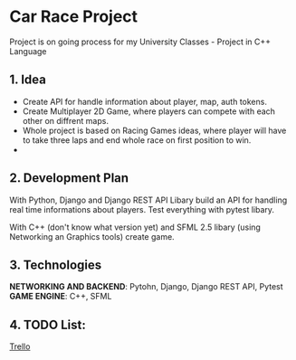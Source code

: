 # Car Race Project
Project is on going process for my University Classes - Project in C++ Language

## 1. Idea

- Create API for handle information about player, map, auth tokens.
- Create Multiplayer 2D Game, where players can compete with each other on diffrent maps.
- Whole project is based on Racing Games ideas, where player will have to take three laps and end whole race on first position to win.
- 
## 2. Development Plan

With Python, Django and Django REST API Libary build an API for handling real time informations about players. Test everything with pytest libary.

With C++ (don't know what version yet) and SFML 2.5 libary (using Networking an Graphics tools) create game.

## 3. Technologies

**NETWORKING AND BACKEND**: Pytohn, Django, Django REST API, Pytest
**GAME ENGINE**: C++, SFML

## 4. TODO List:


[Trello](https://trello.com/b/abXLx3YW/car-race-game-cpp-project)




